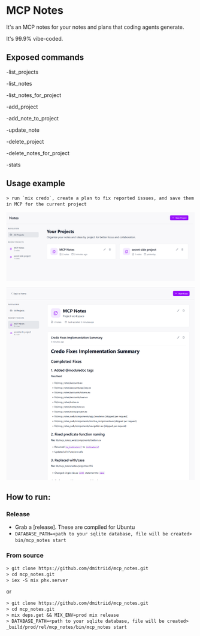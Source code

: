# MCP Notes

It's an MCP notes for your notes and plans that coding agents generate.

It's 99.9% vibe-coded.

## Exposed commands

-list_projects

-list_notes

-list_notes_for_project

-add_project

-add_note_to_project

-update_note

-delete_project

-delete_notes_for_project

-stats

## Usage example

```
> run `mix credo`, create a plan to fix reported issues, and save them in MCP for the current project 
```

![List of projects](docs/screenshots/projects.png)

![Note in a project](docs/screenshots/note.png)

## How to run:

### Release

- Grab a [release]. These are compiled for Ubuntu
- `DATABASE_PATH=<path to your sqlite database, file will be created> bin/mcp_notes start`

### From source

```
> git clone https://github.com/dmitriid/mcp_notes.git
> cd mcp_notes.git
> iex -S mix phx.server
```

or

```
> git clone https://github.com/dmitriid/mcp_notes.git
> cd mcp_notes.git
> mix deps.get && MIX_ENV=prod mix release
> DATABASE_PATH=<path to your sqlite database, file will be created> _build/prod/rel/mcp_notes/bin/mcp_notes start
```
